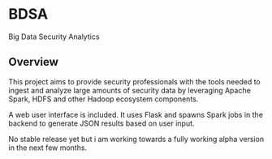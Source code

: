 # BDSA
Big Data Security Analytics

## Overview
This project aims to provide security professionals with the tools needed to ingest and analyze large amounts of security data by leveraging Apache Spark, HDFS and other Hadoop ecosystem components.

A web user interface is included. It uses Flask and spawns Spark jobs in the backend to generate JSON results based on user input.

No stable release yet but i am working towards a fully working alpha version in the next few months.
